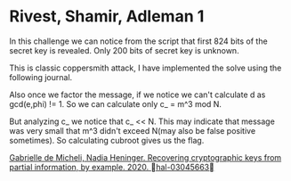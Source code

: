 # Rivest, Shamir, Adleman 1

In this challenge we can notice from the script that first 824 bits of the secret key is revealed. Only 200 bits of secret key is unknown.

This is classic coppersmith attack, I have implemented the solve using the following journal.

Also once we factor the message, if we notice we can't calculate d as gcd(e,phi) != 1.
So we can calculate only c_ = m^3 mod N. 

But analyzing c_ we notice that c_ << N. This may indicate that message was very small that m^3 didn't exceed N(may also be false positive sometimes). So calculating cubroot gives us the flag.

[Gabrielle de Micheli, Nadia Heninger. Recovering cryptographic keys from partial information, by
example. 2020. ￿hal-03045663￿](https://hal.science/hal-03045663/document)


